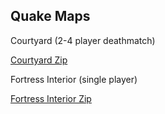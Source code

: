 ## Quake Maps

Courtyard
(2-4 player deathmatch)

[Courtyard Zip](https://github.com/TheADrain/quakemaps/blob/main/courtyard.zip)

Fortress Interior
(single player)

[Fortress Interior Zip](https://github.com/TheADrain/quakemaps/blob/main/fortress.zip)
